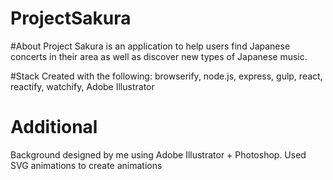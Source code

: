 # ProjectSakura

#About
Project Sakura is an application to help users find Japanese concerts in their area as well as discover new types of Japanese music.

#Stack
Created with the following: browserify, node.js, express, gulp, react, reactify, watchify, Adobe Illustrator

# Additional
Background designed by me using Adobe Illustrator + Photoshop. Used SVG animations to create animations 
